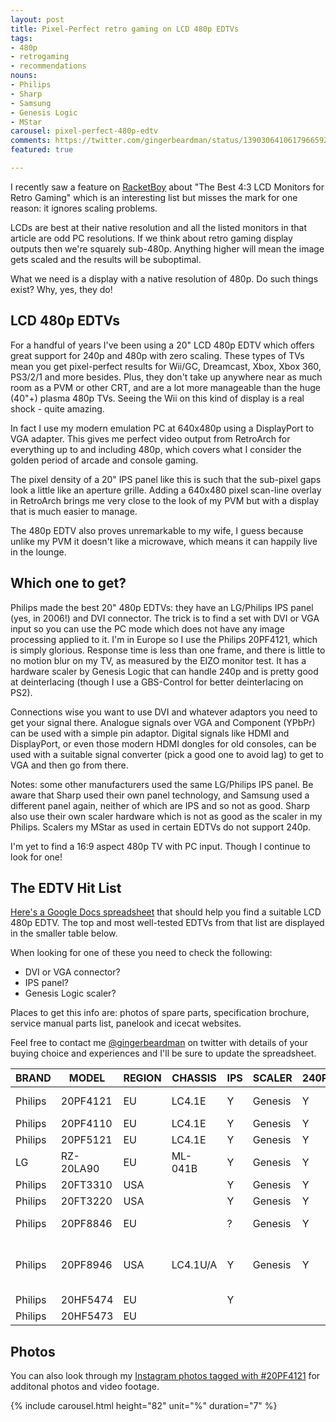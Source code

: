 ```yaml
---
layout: post
title: Pixel-Perfect retro gaming on LCD 480p EDTVs
tags:
- 480p
- retrogaming
- recommendations
nouns:
- Philips
- Sharp
- Samsung
- Genesis Logic
- MStar
carousel: pixel-perfect-480p-edtv
comments: https://twitter.com/gingerbeardman/status/1390306410617966592
featured: true

---
```

I recently saw a feature on [RacketBoy](https://www.racketboy.com/retro/the-best-43-square-lcd-monitors-for-retro-gaming-classic-pc-use) about "The Best 4:3 LCD Monitors for Retro Gaming" which is an interesting list but misses the mark for one reason: it ignores scaling problems.

LCDs are best at their native resolution and all the listed monitors in that article are odd PC resolutions. If we think about retro gaming display outputs then we're squarely sub-480p. Anything higher will mean the image gets scaled and the results will be suboptimal.

What we need is a display with a native resolution of 480p. Do such things exist? Why, yes, they do!

## LCD 480p EDTVs

For a handful of years I've been using a 20" LCD 480p EDTV which offers great support for 240p and 480p with zero scaling. These types of TVs mean you get pixel-perfect results for Wii/GC, Dreamcast, Xbox, Xbox 360, PS3/2/1 and more besides. Plus, they don't take up anywhere near as much room as a PVM or other CRT, and are a lot more manageable than the huge (40"+) plasma 480p TVs. Seeing the Wii on this kind of display is a real shock - quite amazing.

In fact I use my modern emulation PC at 640x480p using a DisplayPort to VGA adapter. This gives me perfect video output from RetroArch for everything up to and including 480p, which covers what I consider the golden period of arcade and console gaming.

The pixel density of a 20" IPS panel like this is such that the sub-pixel gaps look a little like an aperture grille. Adding a 640x480 pixel scan-line overlay in RetroArch brings me very close to the look of my PVM but with a display that is much easier to manage.

The 480p EDTV also proves unremarkable to my wife, I guess because unlike my PVM it doesn't like a microwave, which means it can happily live in the lounge.

## Which one to get?

Philips made the best 20" 480p EDTVs: they have an LG/Philips IPS panel (yes, in 2006!) and DVI connector. The trick is to find a set with DVI or VGA input so you can use the PC mode which does not have any image processing applied to it. I'm in Europe so I use the Philips 20PF4121, which is simply glorious. Response time is less than one frame, and there is little to no motion blur on my TV, as measured by the EIZO monitor test. It has a hardware scaler by Genesis Logic that can handle 240p and is pretty good at deinterlacing (though I use a GBS-Control for better deinterlacing on PS2).

Connections wise you want to use DVI and whatever adaptors you need to get your signal there. Analogue signals over VGA and Component (YPbPr) can be used with a simple pin adaptor. Digital signals like HDMI and DisplayPort, or even those modern HDMI dongles for old consoles, can be used with a suitable signal converter (pick a good one to avoid lag) to get to VGA and then go from there.

Notes: some other manufacturers used the same LG/Philips IPS panel. Be aware that Sharp used their own panel technology, and Samsung used a different panel again, neither of which are IPS and so not as good. Sharp also use their own scaler hardware which is not as good as the scaler in my Philips. Scalers my MStar as used in certain EDTVs do not support 240p.

I'm yet to find a 16:9 aspect 480p TV with PC input. Though I continue to look for one!

## The EDTV Hit List

[Here's a Google Docs spreadsheet](https://docs.google.com/spreadsheets/d/1HOEvXkjMTum_Vd1CJ0RrpvgH0a_Uo0zJc9RwUtfZVZ0/edit?usp=sharing) that should help you find a suitable LCD 480p EDTV. The top and most well-tested EDTVs from that list are displayed in the smaller table below.

When looking for one of these you need to check the following:

* DVI or VGA connector?
* IPS panel?
* Genesis Logic scaler?

Places to get this info are: photos of spare parts, specification brochure, service manual parts list, panelook and icecat websites. 

Feel free to contact me [@gingerbeardman](https://twitter.com/gingerbeardman) on twitter with details of your buying choice and experiences and I'll be sure to update the spreadsheet.

| BRAND | MODEL | REGION | CHASSIS | IPS | SCALER | 240P | INPUT | YEAR | SPECSHEET | WEBSITE | SERVICE | NOTES |
| --- | --- | --- | --- | --- | --- | --- | --- | --- | --- | --- | --- | --- |
| Philips | 20PF4121 | EU | LC4.1E | Y | Genesis | Y | DVI | 2006 | link | link | link | HIGHEST RECOMMENDATION |
| Philips | 20PF4110 | EU | LC4.1E | Y | Genesis | Y | DVI | 2005 | link | link |  | see USA models |
| Philips | 20PF5121 | EU | LC4.1E | Y | Genesis | Y | DVI | 2006 | link | link |  |  |
| LG | RZ-20LA90 | EU | ML-041B | Y | Genesis | Y | VGA | 2005 | link | link | link |  |
| Philips | 20FT3310 | USA |  | Y | Genesis | Y | VGA |  | link | link |  | Scaler/PCB |
| Philips | 20FT3220 | USA |  | Y | Genesis | Y | VGA |  | link | link |  | Scaler/PCB |
| Philips | 20PF8846 | EU |  | ? | Genesis | Y | VGA? | 2004 | link | link |  | Some have VGA, others do not |
| Philips | 20PF8946 | USA | LC4.1U/A | Y | Genesis | Y | VGA | 2004 | link | link | https://elektrotanya.com/philips_lc4.1l-aa_chassis_20pf8946-78_23pf5321-78_23pf8946-78_23pf8946m-78_sm.pdf/download.html | Scaler/PCB, IPS/Service |
| Philips | 20HF5474 | EU |  | Y |  |  | DVI | 2009 | link |  |  |  |
| Philips | 20HF5473 | EU |  |  |  |  | DVI | 2005 | link |  |  |  |

## Photos

You can also look through my [Instagram photos tagged with #20PF4121](https://www.instagram.com/explore/tags/20pf4121/) for additonal photos and video footage.

{% include carousel.html height="82" unit="%" duration="7" %}